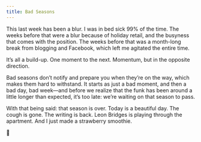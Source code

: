 ```yaml
---
title: Bad Seasons
---
```


This last week has been a blur. I was in bed sick 99% of the time. The weeks before that were a blur because of holiday retail, and the busyness that comes with the position. The weeks before that was a month-long break from blogging and Facebook, which left me agitated the entire time. 

It’s all a build-up. One moment to the next. Momentum, but in the opposite direction.

Bad seasons don’t notify and prepare you when they’re on the way, which makes them hard to withstand. It starts as just a bad moment, and then a bad day, bad week—and before we realize that the funk has been around a little longer than expected, it’s too late: we’re waiting on that season to pass.

With that being said: that season is over. Today is a beautiful day. The cough is gone. The writing is back. Leon Bridges is playing through the apartment. And I just made a strawberry smoothie.

🍓 